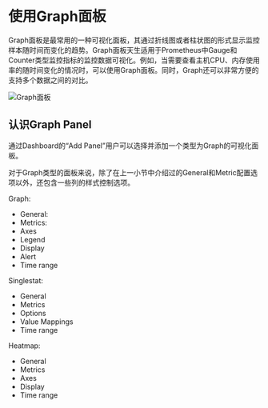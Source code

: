 # 使用Graph面板

Graph面板是最常用的一种可视化面板，其通过折线图或者柱状图的形式显示监控样本随时间而变化的趋势。Graph面板天生适用于Prometheus中Gauge和Counter类型监控指标的监控数据可视化。例如，当需要查看主机CPU、内存使用率的随时间变化的情况时，可以使用Graph面板。同时，Graph还可以非常方便的支持多个数据之间的对比。

![Graph面板](http://p2n2em8ut.bkt.clouddn.com/grafana_graph_panel.png)

## 认识Graph Panel

通过Dashboard的“Add Panel”用户可以选择并添加一个类型为Graph的可视化面板。

对于Graph类型的面板来说，除了在上一小节中介绍过的General和Metric配置选项以外，还包含一些列的样式控制选项。

Graph:

* General:
* Metrics:
* Axes
* Legend
* Display
* Alert
* Time range

Singlestat:

* General
* Metrics
* Options
* Value Mappings
* Time range

Heatmap:

* General
* Metrics
* Axes
* Display
* Time range